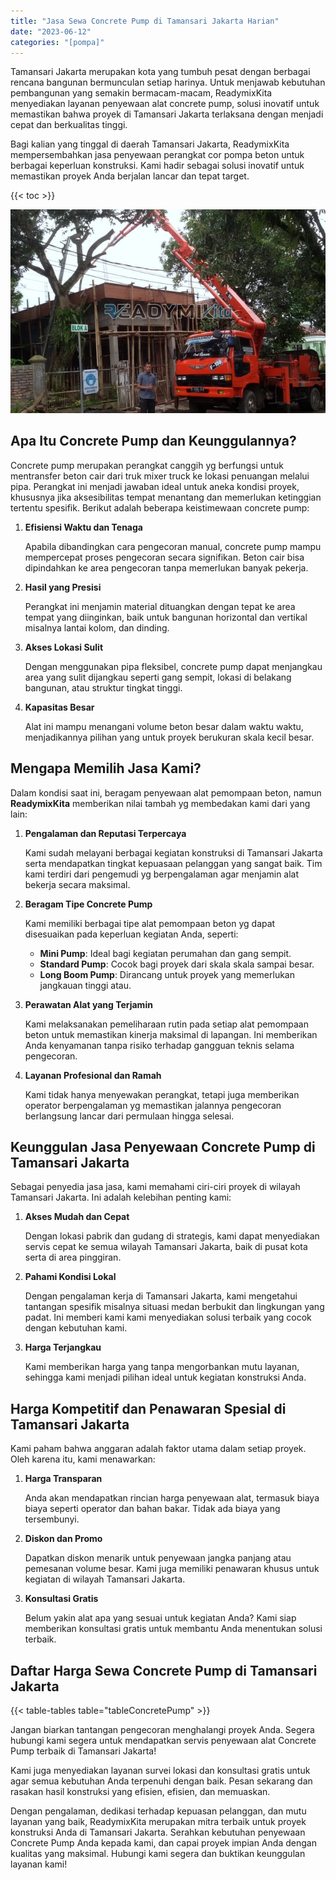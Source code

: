```yaml
---
title: "Jasa Sewa Concrete Pump di Tamansari Jakarta Harian"
date: "2023-06-12"
categories: "[pompa]"
---
```


Tamansari Jakarta merupakan kota yang tumbuh pesat dengan berbagai rencana bangunan bermunculan setiap harinya. Untuk menjawab kebutuhan pembangunan yang semakin bermacam-macam, ReadymixKita menyediakan layanan penyewaan alat concrete pump, solusi inovatif untuk memastikan bahwa proyek di Tamansari Jakarta terlaksana dengan menjadi cepat dan berkualitas tinggi.

Bagi kalian yang tinggal di daerah Tamansari Jakarta, ReadymixKita mempersembahkan jasa penyewaan perangkat cor pompa beton untuk berbagai keperluan konstruksi. Kami hadir sebagai solusi inovatif untuk memastikan proyek Anda berjalan lancar dan tepat target.

{{< toc >}}

![Jasa Sewa Concrete Pump di Tamansari Jakarta Harian](/images/pompa/sewa-pompa-17.jpg)

## Apa Itu Concrete Pump dan Keunggulannya?

Concrete pump merupakan perangkat canggih yg berfungsi untuk mentransfer beton cair dari truk mixer truck ke lokasi penuangan melalui pipa. Perangkat ini menjadi jawaban ideal untuk aneka kondisi proyek, khususnya jika aksesibilitas tempat menantang dan memerlukan ketinggian tertentu spesifik. Berikut adalah beberapa keistimewaan concrete pump:

1. **Efisiensi Waktu dan Tenaga**

   Apabila dibandingkan cara pengecoran manual, concrete pump mampu mempercepat proses pengecoran secara signifikan. Beton cair bisa dipindahkan ke area pengecoran tanpa memerlukan banyak pekerja.

2. **Hasil yang Presisi**

   Perangkat ini menjamin material dituangkan dengan tepat ke area tempat yang diinginkan, baik untuk bangunan horizontal dan vertikal misalnya lantai kolom, dan dinding.

3. **Akses Lokasi Sulit**

   Dengan menggunakan pipa fleksibel, concrete pump dapat menjangkau area yang sulit dijangkau seperti gang sempit, lokasi di belakang bangunan, atau struktur tingkat tinggi.

4. **Kapasitas Besar**

   Alat ini mampu menangani volume beton besar dalam waktu waktu, menjadikannya pilihan yang untuk proyek berukuran skala kecil besar.

## Mengapa Memilih Jasa Kami?

Dalam kondisi saat ini, beragam penyewaan alat pemompaan beton, namun **ReadymixKita** memberikan nilai tambah yg membedakan kami dari yang lain:

1. **Pengalaman dan Reputasi Terpercaya**

   Kami sudah melayani berbagai kegiatan konstruksi di Tamansari Jakarta serta mendapatkan tingkat kepuasaan pelanggan yang sangat baik. Tim kami terdiri dari pengemudi yg berpengalaman agar menjamin alat bekerja secara maksimal.

2. **Beragam Tipe Concrete Pump**

   Kami memiliki berbagai tipe alat pemompaan beton yg dapat disesuaikan pada keperluan kegiatan Anda, seperti:
   - **Mini Pump**: Ideal bagi kegiatan perumahan dan gang sempit.
   - **Standard Pump**: Cocok bagi proyek dari skala skala sampai besar.
   - **Long Boom Pump**: Dirancang untuk proyek yang memerlukan jangkauan tinggi atau.

3. **Perawatan Alat yang Terjamin**

   Kami melaksanakan pemeliharaan rutin pada setiap alat pemompaan beton untuk memastikan kinerja maksimal di lapangan. Ini memberikan Anda kenyamanan tanpa risiko terhadap gangguan teknis selama pengecoran.

4. **Layanan Profesional dan Ramah**

   Kami tidak hanya menyewakan perangkat, tetapi juga memberikan operator berpengalaman yg memastikan jalannya pengecoran berlangsung lancar dari permulaan hingga selesai.

## Keunggulan Jasa Penyewaan Concrete Pump di Tamansari Jakarta

Sebagai penyedia jasa jasa, kami memahami ciri-ciri proyek di wilayah Tamansari Jakarta. Ini adalah kelebihan penting kami:

1. **Akses Mudah dan Cepat**

   Dengan lokasi pabrik dan gudang di strategis, kami dapat menyediakan servis cepat ke semua wilayah Tamansari Jakarta, baik di pusat kota serta di area pinggiran.

2. **Pahami Kondisi Lokal**

   Dengan pengalaman kerja di Tamansari Jakarta, kami mengetahui tantangan spesifik misalnya situasi medan berbukit dan lingkungan yang padat. Ini memberi kami kami menyediakan solusi terbaik yang cocok dengan kebutuhan kami.

3. **Harga Terjangkau**

   Kami memberikan harga yang tanpa mengorbankan mutu layanan, sehingga kami menjadi pilihan ideal untuk kegiatan konstruksi Anda.

## Harga Kompetitif dan Penawaran Spesial di Tamansari Jakarta

Kami paham bahwa anggaran adalah faktor utama dalam setiap proyek. Oleh karena itu, kami menawarkan:

1. **Harga Transparan**

   Anda akan mendapatkan rincian harga penyewaan alat, termasuk biaya biaya seperti operator dan bahan bakar. Tidak ada biaya yang tersembunyi.

2. **Diskon dan Promo**

   Dapatkan diskon menarik untuk penyewaan jangka panjang atau pemesanan volume besar. Kami juga memiliki penawaran khusus untuk kegiatan di wilayah Tamansari Jakarta.

3. **Konsultasi Gratis**

   Belum yakin alat apa yang sesuai untuk kegiatan Anda? Kami siap memberikan konsultasi gratis untuk membantu Anda menentukan solusi terbaik.

## Daftar Harga Sewa Concrete Pump di Tamansari Jakarta

{{< table-tables table="tableConcretePump" >}}

Jangan biarkan tantangan pengecoran menghalangi proyek Anda. Segera hubungi kami segera untuk mendapatkan servis penyewaan alat Concrete Pump terbaik di Tamansari Jakarta!

Kami juga menyediakan layanan survei lokasi dan konsultasi gratis untuk agar semua kebutuhan Anda terpenuhi dengan baik. Pesan sekarang dan rasakan hasil konstruksi yang efisien, efisien, dan memuaskan.

Dengan pengalaman, dedikasi terhadap kepuasan pelanggan, dan mutu layanan yang baik, ReadymixKita merupakan mitra terbaik untuk proyek konstruksi Anda di Tamansari Jakarta. Serahkan kebutuhan penyewaan Concrete Pump Anda kepada kami, dan capai proyek impian Anda dengan kualitas yang maksimal. Hubungi kami segera dan buktikan keunggulan layanan kami!